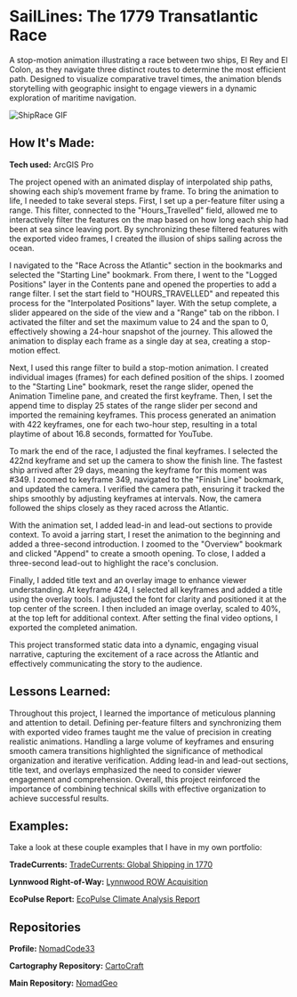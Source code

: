 # SailLines: The 1779 Transatlantic Race
A stop-motion animation illustrating a race between two ships, El Rey and El Colon, as they navigate three distinct routes to determine the most efficient path. Designed to visualize comparative travel times, the animation blends storytelling with geographic insight to engage viewers in a dynamic exploration of maritime navigation.

<img src="./ShipRace Spain to Puerto Rico, 1770 720p.gif" img alt = "ShipRace GIF"/>

## How It's Made:

**Tech used:** ArcGIS Pro

The project opened with an animated display of interpolated ship paths, showing each ship’s movement frame by frame. To bring the animation to life, I needed to take several steps. First, I set up a per-feature filter using a range. This filter, connected to the "Hours_Travelled" field, allowed me to interactively filter the features on the map based on how long each ship had been at sea since leaving port. By synchronizing these filtered features with the exported video frames, I created the illusion of ships sailing across the ocean.

I navigated to the "Race Across the Atlantic" section in the bookmarks and selected the "Starting Line" bookmark. From there, I went to the "Logged Positions" layer in the Contents pane and opened the properties to add a range filter. I set the start field to "HOURS_TRAVELLED" and repeated this process for the "Interpolated Positions" layer. With the setup complete, a slider appeared on the side of the view and a "Range" tab on the ribbon. I activated the filter and set the maximum value to 24 and the span to 0, effectively showing a 24-hour snapshot of the journey. This allowed the animation to display each frame as a single day at sea, creating a stop-motion effect. 

Next, I used this range filter to build a stop-motion animation. I created individual images (frames) for each defined position of the ships. I zoomed to the "Starting Line" bookmark, reset the range slider, opened the Animation Timeline pane, and created the first keyframe. Then, I set the append time to display 25 states of the range slider per second and imported the remaining keyframes. This process generated an animation with 422 keyframes, one for each two-hour step, resulting in a total playtime of about 16.8 seconds, formatted for YouTube.

To mark the end of the race, I adjusted the final keyframes. I selected the 422nd keyframe and set up the camera to show the finish line. The fastest ship arrived after 29 days, meaning the keyframe for this moment was #349. I zoomed to keyframe 349, navigated to the "Finish Line" bookmark, and updated the camera. I verified the camera path, ensuring it tracked the ships smoothly by adjusting keyframes at intervals. Now, the camera followed the ships closely as they raced across the Atlantic.

With the animation set, I added lead-in and lead-out sections to provide context. To avoid a jarring start, I reset the animation to the beginning and added a three-second introduction. I zoomed to the "Overview" bookmark and clicked "Append" to create a smooth opening. To close, I added a three-second lead-out to highlight the race's conclusion.

Finally, I added title text and an overlay image to enhance viewer understanding. At keyframe 424, I selected all keyframes and added a title using the overlay tools. I adjusted the font for clarity and positioned it at the top center of the screen. I then included an image overlay, scaled to 40%, at the top left for additional context. After setting the final video options, I exported the completed animation.

This project transformed static data into a dynamic, engaging visual narrative, capturing the excitement of a race across the Atlantic and effectively communicating the story to the audience.

## Lessons Learned:

Throughout this project, I learned the importance of meticulous planning and attention to detail. Defining per-feature filters and synchronizing them with exported video frames taught me the value of precision in creating realistic animations. Handling a large volume of keyframes and ensuring smooth camera transitions highlighted the significance of methodical organization and iterative verification. Adding lead-in and lead-out sections, title text, and overlays emphasized the need to consider viewer engagement and comprehension. Overall, this project reinforced the importance of combining technical skills with effective organization to achieve successful results.

## Examples:
Take a look at these couple examples that I have in my own portfolio:

**TradeCurrents:** [TradeCurrents: Global Shipping in 1770](https://github.com/NomadCode33/NomadGeo/tree/main/CartoCraft/TradeCurrents)

**Lynnwood Right-of-Way:** [Lynnwood ROW Acquisition](https://github.com/NomadCode33/NomadGeo/tree/main/Furtado-Associates-Projects/Lynnwood%20ROW%20Acquisition)

**EcoPulse Report:** [EcoPulse Climate Analysis Report](https://github.com/NomadCode33/NomadGeo/tree/main/EcoPulse/EcoPulse%20Climate%20Analysis%20Report)

## Repositories
**Profile:** [NomadCode33](https://github.com/NomadCode33)

**Cartography Repository:** [CartoCraft](https://github.com/NomadCode33/NomadGeo/tree/main/CartoCraft)

**Main Repository:** [NomadGeo](https://github.com/NomadCode33/NomadGeo)